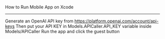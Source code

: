 How to Run Mobile App on Xcode

______________________

Generate an OpenAI API key from https://platform.openai.com/account/api-keys
Then put your API KEY in Models.APICaller.API_KEY variable inside Models/APICaller
Run the app and click the guest button

